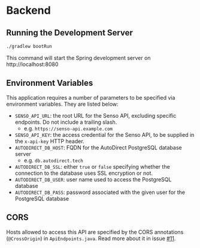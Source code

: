 # Backend

## Running the Development Server
```bash
./gradlew bootRun
```
This command will start the Spring development server on http://localhost:8080

## Environment Variables
This application requires a number of parameters to be specified via environment 
variables. They are listed below:
* `SENSO_API_URL`: the root URL for the Senso API, excluding specific endpoints. 
Do not include a trailing slash.
  * e.g. `https://senso-api.example.com`
* `SENSO_API_KEY`: the access credential for the Senso API, to be supplied in the
`x-api-key` HTTP header.
* `AUTODIRECT_DB_HOST`: FQDN for the AutoDirect PostgreSQL database server
  * e.g. `db.autodirect.tech`
* `AUTODIRECT_DB_SSL`: either `true` or `false` specifying whether the connection
to the database uses SSL encryption or not.
* `AUTODIRECT_DB_USER`: user name used to access the PostgreSQL database
* `AUTODIRECT_DB_PASS`: password associated with the given user for the PostgreSQL database

## CORS
Hosts allowed to access this API are specified by the CORS annotations (`@CrossOrigin`) in `ApiEndpoints.java`.
Read more about it in issue [#11](https://github.com/TLI-Group-1/Backend/issues/11).
